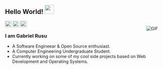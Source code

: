 ## Hello World! <img src="https://www.alphabeta.ro/agency/images/grafica/portfolio/10_coding_dribbble.gif" width="30px"></h2>

<a href="https://www.linkedin.com/in/ajay-singh-khalsa/">
  <img align="left" alt="Gabi's Linkdein" width="22px" src="https://cdn.jsdelivr.net/npm/simple-icons@v3/icons/linkedin.svg" />
</a>
<a href="https://github.com/AjayKhalsa">
  <img align="left" alt="Gabi's Github" width="22px" src="https://cdn.jsdelivr.net/npm/simple-icons@v3/icons/github.svg" />
</a>
<a href="https://www.hackerrank.com/ajaykhalsa_ak">
  <img align="left" alt="Gabi's Hackerrank" width="22px" src="https://cdn.jsdelivr.net/npm/simple-icons@v3/icons/hackerrank.svg" />
</a>
<br />
<img align="right" alt="GIF" src="https://media.giphy.com/media/13HgwGsXF0aiGY/giphy.gif" />

### I am Gabriel Rusu
- A Software Engineear & Open Source enthusiast.
- A Computer Engineering Undergraduate Student. 
- Currently working on some of my cool side projects based on Web Development and Operating Systems.

